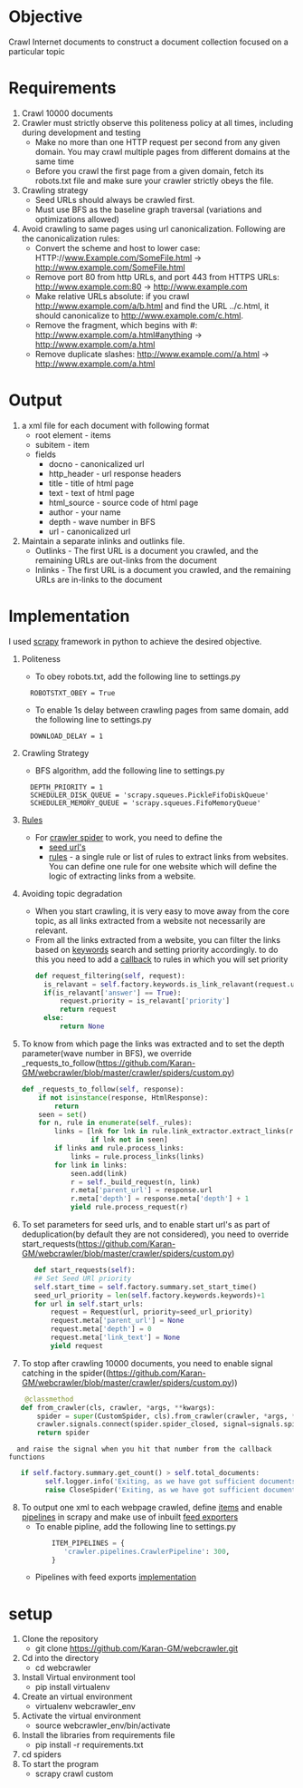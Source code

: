 # Objective
  Crawl Internet documents to construct a document collection focused on a particular topic
  
# Requirements
1. Crawl 10000 documents
2. Crawler must strictly observe this politeness policy at all times, including during development and testing
   - Make no more than one HTTP request per second from any given domain. You may crawl multiple pages from different domains at the same time
   - Before you crawl the first page from a given domain, fetch its robots.txt file and make sure your crawler strictly obeys the file.
3. Crawling strategy
   - Seed URLs should always be crawled first.
   - Must use BFS as the baseline graph traversal (variations and optimizations allowed) 
4. Avoid crawling to same pages using url canonicalization. Following are the canonicalization rules:
   - Convert the scheme and host to lower case: HTTP://www.Example.com/SomeFile.html → http://www.example.com/SomeFile.html
   - Remove port 80 from http URLs, and port 443 from HTTPS URLs: http://www.example.com:80 → http://www.example.com
   - Make relative URLs absolute: if you crawl http://www.example.com/a/b.html and find the URL ../c.html, it should canonicalize to http://www.example.com/c.html.
   - Remove the fragment, which begins with #: http://www.example.com/a.html#anything → http://www.example.com/a.html
   - Remove duplicate slashes: http://www.example.com//a.html → http://www.example.com/a.html

# Output
1. a xml file for each document with following format
   - root element - items
   - subitem - item
   - fields
      - docno - canonicalized url
      - http_header - url response headers
      - title - title of html page
      - text - text of html page
      - html_source - source code of html page
      - author - your name
      - depth - wave number in BFS
      - url - canonicalized url
 2. Maintain a separate inlinks and outlinks file. 
      - Outlinks - The first URL is a document you crawled, and the remaining URLs are out-links from the document
      - Inlinks - The first URL is a document you crawled, and the remaining URLs are in-links to the document

# Implementation
I used [scrapy](https://scrapy.org/) framework in python to achieve the desired objective.
1. Politeness
    - To obey robots.txt, add the following line to settings.py
    ```
      ROBOTSTXT_OBEY = True
    ```
    - To enable 1s delay between crawling pages from same domain, add the following line to settings.py
    ```
      DOWNLOAD_DELAY = 1
    ```
2. Crawling Strategy
    - BFS algorithm, add the following line to settings.py
    ```
      DEPTH_PRIORITY = 1
      SCHEDULER_DISK_QUEUE = 'scrapy.squeues.PickleFifoDiskQueue'
      SCHEDULER_MEMORY_QUEUE = 'scrapy.squeues.FifoMemoryQueue'
    ```
3. [Rules](https://doc.scrapy.org/en/latest/topics/spiders.html#scrapy.spiders.CrawlSpider.rules)
    - For [crawler spider](https://doc.scrapy.org/en/latest/topics/spiders.html#crawlspider) to work, you need to define the 
      - [seed url's](https://github.com/Karan-GM/webcrawler/blob/master/crawler/spiders/seed_url.py)
      - [rules](https://github.com/Karan-GM/webcrawler/blob/master/crawler/spiders/rules.py) - a single rule or list of rules to extract links from websites. You can define one rule for one website which will define the logic of extracting links from a website.

4. Avoiding topic degradation
    - When you start crawling, it is very easy to move away from the core topic, as all links extracted from a website not necessarily are relevant.
    - From all the links extracted from a website, you can filter the links based on [keywords](https://github.com/Karan-GM/webcrawler/blob/master/crawler/spiders/keywords.txt)
      search and setting priority accordingly. to do this you need to add a [callback](https://github.com/Karan-GM/webcrawler/blob/master/crawler/spiders/custom.py) to rules in which you will set priority
      ``` python
      def request_filtering(self, request):
        is_relavant = self.factory.keywords.is_link_relavant(request.url, request.meta['link_text'])
        if(is_relavant['answer'] == True):
            request.priority = is_relavant['priority']
            return request
        else:
            return None
      ```
 5. To know from which page the links was extracted and to set the depth parameter(wave number in BFS), we override _requests_to_follow(https://github.com/Karan-GM/webcrawler/blob/master/crawler/spiders/custom.py)
    ``` python
    def _requests_to_follow(self, response):
        if not isinstance(response, HtmlResponse):
            return
        seen = set()
        for n, rule in enumerate(self._rules):
            links = [lnk for lnk in rule.link_extractor.extract_links(response)
                     if lnk not in seen]
            if links and rule.process_links:
                links = rule.process_links(links)
            for link in links:
                seen.add(link)
                r = self._build_request(n, link)
                r.meta['parent_url'] = response.url
                r.meta['depth'] = response.meta['depth'] + 1
                yield rule.process_request(r)
    ```
  6. To set parameters for seed urls, and to enable start url's as part of deduplication(by default they are not considered), you need to override start_requests(https://github.com/Karan-GM/webcrawler/blob/master/crawler/spiders/custom.py)
     ``` python
        def start_requests(self):
        ## Set Seed URl priority
        self.start_time = self.factory.summary.set_start_time()
        seed_url_priority = len(self.factory.keywords.keywords)+1
        for url in self.start_urls:
            request = Request(url, priority=seed_url_priority)
            request.meta['parent_url'] = None
            request.meta['depth'] = 0
            request.meta['link_text'] = None
            yield request
     ```
     
   7. To stop after crawling 10000 documents, you need to enable signal catching in the spider((https://github.com/Karan-GM/webcrawler/blob/master/crawler/spiders/custom.py))
   ``` python
       @classmethod
      def from_crawler(cls, crawler, *args, **kwargs):
          spider = super(CustomSpider, cls).from_crawler(crawler, *args, **kwargs)
          crawler.signals.connect(spider.spider_closed, signal=signals.spider_closed)
          return spider
   ```
   
      and raise the signal when you hit that number from the callback functions
      
   ``` python
      if self.factory.summary.get_count() > self.total_documents:
            self.logger.info('Exiting, as we have got sufficient documents')
            raise CloseSpider('Exiting, as we have got sufficient documents')
   ```
   8. To output one xml to each webpage crawled, define [items](https://doc.scrapy.org/en/latest/topics/items.html) and enable [pipelines](https://doc.scrapy.org/en/latest/topics/item-pipeline.html) in scrapy
      and make use of inbuilt [feed exporters](https://doc.scrapy.org/en/latest/topics/feed-exports.html)
      - To enable pipline, add the following line to settings.py
        ``` python
            ITEM_PIPELINES = {
               'crawler.pipelines.CrawlerPipeline': 300,
            }
        ```
      - Pipelines with feed exports [implementation](https://github.com/Karan-GM/webcrawler/blob/master/crawler/pipelines.py)
      
# setup
1. Clone the repository
	  - git clone https://github.com/Karan-GM/webcrawler.git
2. Cd into the directory
	  - cd webcrawler
3. Install Virtual environment tool
	  - pip install virtualenv
4. Create an virtual environment
	  - virtualenv webcrawler_env
5. Activate the virtual environment
	  - source webcrawler_env/bin/activate
6. Install the libraries from requirements file
	  - pip install -r requirements.txt
7. cd spiders
8. To start the program
    - scrapy crawl custom
